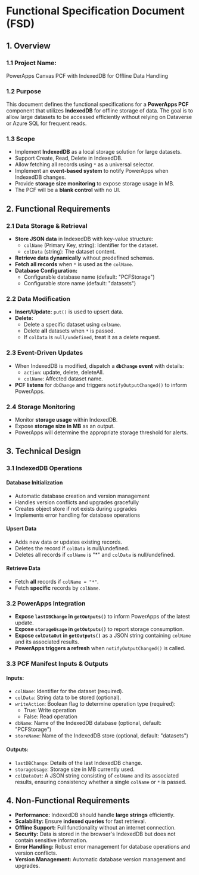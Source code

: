 # Functional Specification Document (FSD)

## **1. Overview**
### **1.1 Project Name:**
PowerApps Canvas PCF with IndexedDB for Offline Data Handling

### **1.2 Purpose**
This document defines the functional specifications for a **PowerApps PCF** component that utilizes **IndexedDB** for offline storage of data. The goal is to allow large datasets to be accessed efficiently without relying on Dataverse or Azure SQL for frequent reads.

### **1.3 Scope**
- Implement **IndexedDB** as a local storage solution for large datasets.
- Support Create, Read, Delete in IndexedDB.
- Allow fetching all records using `*` as a universal selector.
- Implement an **event-based system** to notify PowerApps when IndexedDB changes.
- Provide **storage size monitoring** to expose storage usage in MB.
- The PCF will be a **blank control** with no UI.

## **2. Functional Requirements**

### **2.1 Data Storage & Retrieval**
- **Store JSON data** in IndexedDB with key-value structure:
  - `colName` (Primary Key, string): Identifier for the dataset.
  - `colData` (string): The dataset content.
- **Retrieve data dynamically** without predefined schemas.
- **Fetch all records** when `*` is used as the `colName`.
- **Database Configuration:**
  - Configurable database name (default: "PCFStorage")
  - Configurable store name (default: "datasets")

### **2.2 Data Modification**
- **Insert/Update:** `put()` is used to upsert data.
- **Delete:**
  - Delete a specific dataset using `colName`.
  - Delete **all** datasets when `*` is passed.
  - If `colData` is `null/undefined`, treat it as a delete request.

### **2.3 Event-Driven Updates**
- When IndexedDB is modified, dispatch a **`dbChange` event** with details:
  - `action`: update, delete, deleteAll.
  - `colName`: Affected dataset name.
- **PCF listens** for `dbChange` and triggers `notifyOutputChanged()` to inform PowerApps.

### **2.4 Storage Monitoring**
- Monitor **storage usage** within IndexedDB.
- Expose **storage size in MB** as an output.
- PowerApps will determine the appropriate storage threshold for alerts.

## **3. Technical Design**
### **3.1 IndexedDB Operations**
#### **Database Initialization**
- Automatic database creation and version management
- Handles version conflicts and upgrades gracefully
- Creates object store if not exists during upgrades
- Implements error handling for database operations

#### **Upsert Data**
- Adds new data or updates existing records.
- Deletes the record if `colData` is null/undefined.
- Deletes all records if `colName` is "*" and `colData` is null/undefined.

#### **Retrieve Data**
- Fetch **all** records if `colName = "*"`.
- Fetch **specific** records by `colName`.

### **3.2 PowerApps Integration**
- **Expose `lastDBChange` in `getOutputs()`** to inform PowerApps of the latest update.
- **Expose `storageUsage` in `getOutputs()`** to report storage consumption.
- **Expose `colDataOut` in `getOutputs()`** as a JSON string containing `colName` and its associated results.
- **PowerApps triggers a refresh** when `notifyOutputChanged()` is called.

### **3.3 PCF Manifest Inputs & Outputs**
#### **Inputs:**
- `colName`: Identifier for the dataset (required).
- `colData`: String data to be stored (optional).
- `writeAction`: Boolean flag to determine operation type (required):
  - True: Write operation
  - False: Read operation
- `dbName`: Name of the IndexedDB database (optional, default: "PCFStorage")
- `storeName`: Name of the IndexedDB store (optional, default: "datasets")

#### **Outputs:**
- `lastDBChange`: Details of the last IndexedDB change.
- `storageUsage`: Storage size in MB currently used.
- `colDataOut`: A JSON string consisting of `colName` and its associated results, ensuring consistency whether a single `colName` or `*` is passed.

## **4. Non-Functional Requirements**
- **Performance:** IndexedDB should handle **large strings** efficiently.
- **Scalability:** Ensure **indexed queries** for fast retrieval.
- **Offline Support:** Full functionality without an internet connection.
- **Security:** Data is stored in the browser's IndexedDB but does not contain sensitive information.
- **Error Handling:** Robust error management for database operations and version conflicts.
- **Version Management:** Automatic database version management and upgrades.